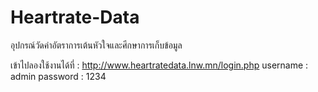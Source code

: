 # Heartrate-Data
อุปกรณ์วัดค่าอัตราการเต้นหัวใจและศีกษาการเก็บข้อมูล

เข้าไปลองใช้งานได้ที่ : http://www.heartratedata.lnw.mn/login.php
  username : admin
  password : 1234
